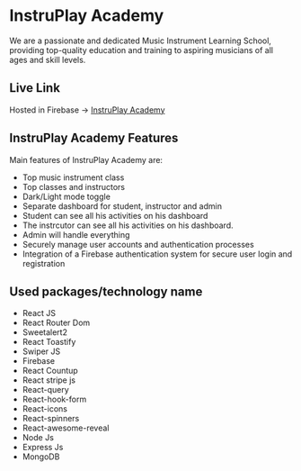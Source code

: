 # InstruPlay Academy

We are a passionate and dedicated Music Instrument Learning School, providing top-quality education and training to aspiring musicians of all ages and skill levels.

## Live Link
Hosted in Firebase -> [InstruPlay Academy](https://instruplay-live.web.app/)

## InstruPlay Academy Features
Main features of InstruPlay Academy are:

- Top music instrument class
- Top classes and instructors
- Dark/Light mode toggle
- Separate dashboard for student, instructor and admin
- Student can see all his activities on his dashboard
- The instrcutor can see all his activities on his dashboard.
- Admin will handle everything
- Securely manage user accounts and authentication processes
- Integration of a Firebase authentication system for secure user login and registration

## Used packages/technology name
- React JS
- React Router Dom
- Sweetalert2
- React Toastify
- Swiper JS
- Firebase
- React Countup
- React stripe js
- React-query
- React-hook-form
- React-icons
- React-spinners
- React-awesome-reveal
- Node Js
- Express Js
- MongoDB
